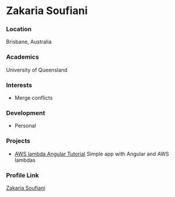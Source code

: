 # Zakaria Soufiani

### Location

Brisbane, Australia

### Academics

University of Queensland

### Interests

- Merge conflicts 

### Development

- Personal

### Projects

- [AWS lambda Angular Tutorial](https://github.com/zakaria-soufiani/medium-testmedium-test) Simple app with Angular and AWS lambdas

### Profile Link

[Zakaria Soufiani](https://github.com/zakaria-soufiani/medium-test)
